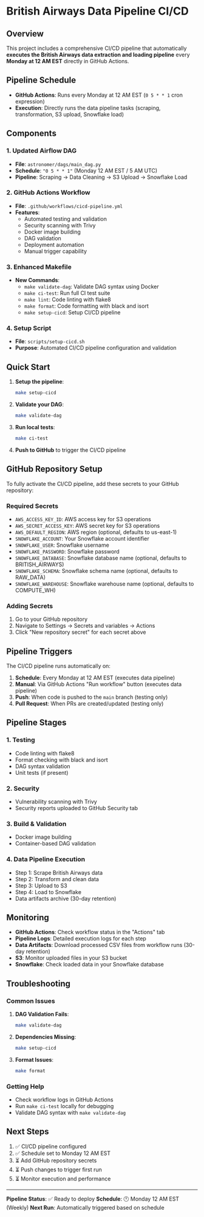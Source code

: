 # British Airways Data Pipeline CI/CD

## Overview

This project includes a comprehensive CI/CD pipeline that automatically **executes the British Airways data extraction and loading pipeline** every **Monday at 12 AM EST** directly in GitHub Actions.

## Pipeline Schedule

- **GitHub Actions**: Runs every Monday at 12 AM EST (`0 5 * * 1` cron expression)
- **Execution**: Directly runs the data pipeline tasks (scraping, transformation, S3 upload, Snowflake load)

## Components

### 1. Updated Airflow DAG
- **File**: `astronomer/dags/main_dag.py`
- **Schedule**: `"0 5 * * 1"` (Monday 12 AM EST / 5 AM UTC)
- **Pipeline**: Scraping → Data Cleaning → S3 Upload → Snowflake Load

### 2. GitHub Actions Workflow
- **File**: `.github/workflows/cicd-pipeline.yml`
- **Features**:
  - Automated testing and validation
  - Security scanning with Trivy
  - Docker image building
  - DAG validation
  - Deployment automation
  - Manual trigger capability

### 3. Enhanced Makefile
- **New Commands**:
  - `make validate-dag`: Validate DAG syntax using Docker
  - `make ci-test`: Run full CI test suite
  - `make lint`: Code linting with flake8
  - `make format`: Code formatting with black and isort
  - `make setup-cicd`: Setup CI/CD pipeline

### 4. Setup Script
- **File**: `scripts/setup-cicd.sh`
- **Purpose**: Automated CI/CD pipeline configuration and validation

## Quick Start

1. **Setup the pipeline**:
   ```bash
   make setup-cicd
   ```

2. **Validate your DAG**:
   ```bash
   make validate-dag
   ```

3. **Run local tests**:
   ```bash
   make ci-test
   ```

4. **Push to GitHub** to trigger the CI/CD pipeline

## GitHub Repository Setup

To fully activate the CI/CD pipeline, add these secrets to your GitHub repository:

### Required Secrets
- `AWS_ACCESS_KEY_ID`: AWS access key for S3 operations
- `AWS_SECRET_ACCESS_KEY`: AWS secret key for S3 operations
- `AWS_DEFAULT_REGION`: AWS region (optional, defaults to us-east-1)
- `SNOWFLAKE_ACCOUNT`: Your Snowflake account identifier
- `SNOWFLAKE_USER`: Snowflake username
- `SNOWFLAKE_PASSWORD`: Snowflake password
- `SNOWFLAKE_DATABASE`: Snowflake database name (optional, defaults to BRITISH_AIRWAYS)
- `SNOWFLAKE_SCHEMA`: Snowflake schema name (optional, defaults to RAW_DATA)
- `SNOWFLAKE_WAREHOUSE`: Snowflake warehouse name (optional, defaults to COMPUTE_WH)

### Adding Secrets
1. Go to your GitHub repository
2. Navigate to Settings → Secrets and variables → Actions
3. Click "New repository secret" for each secret above

## Pipeline Triggers

The CI/CD pipeline runs automatically on:

1. **Schedule**: Every Monday at 12 AM EST (executes data pipeline)
2. **Manual**: Via GitHub Actions "Run workflow" button (executes data pipeline)
3. **Push**: When code is pushed to the `main` branch (testing only)
4. **Pull Request**: When PRs are created/updated (testing only)

## Pipeline Stages

### 1. Testing
- Code linting with flake8
- Format checking with black and isort
- DAG syntax validation
- Unit tests (if present)

### 2. Security
- Vulnerability scanning with Trivy
- Security reports uploaded to GitHub Security tab

### 3. Build & Validation
- Docker image building
- Container-based DAG validation

### 4. Data Pipeline Execution
- Step 1: Scrape British Airways data
- Step 2: Transform and clean data  
- Step 3: Upload to S3
- Step 4: Load to Snowflake
- Data artifacts archive (30-day retention)

## Monitoring

- **GitHub Actions**: Check workflow status in the "Actions" tab
- **Pipeline Logs**: Detailed execution logs for each step
- **Data Artifacts**: Download processed CSV files from workflow runs (30-day retention)
- **S3**: Monitor uploaded files in your S3 bucket
- **Snowflake**: Check loaded data in your Snowflake database

## Troubleshooting

### Common Issues

1. **DAG Validation Fails**:
   ```bash
   make validate-dag
   ```

2. **Dependencies Missing**:
   ```bash
   make setup-cicd
   ```

3. **Format Issues**:
   ```bash
   make format
   ```

### Getting Help

- Check workflow logs in GitHub Actions
- Run `make ci-test` locally for debugging
- Validate DAG syntax with `make validate-dag`

## Next Steps

1. ✅ CI/CD pipeline configured
2. ✅ Schedule set to Monday 12 AM EST  
3. ⏳ Add GitHub repository secrets
4. ⏳ Push changes to trigger first run
5. ⏳ Monitor execution and performance

---

**Pipeline Status**: ✅ Ready to deploy
**Schedule**: 🕛 Monday 12 AM EST (Weekly)
**Next Run**: Automatically triggered based on schedule 
